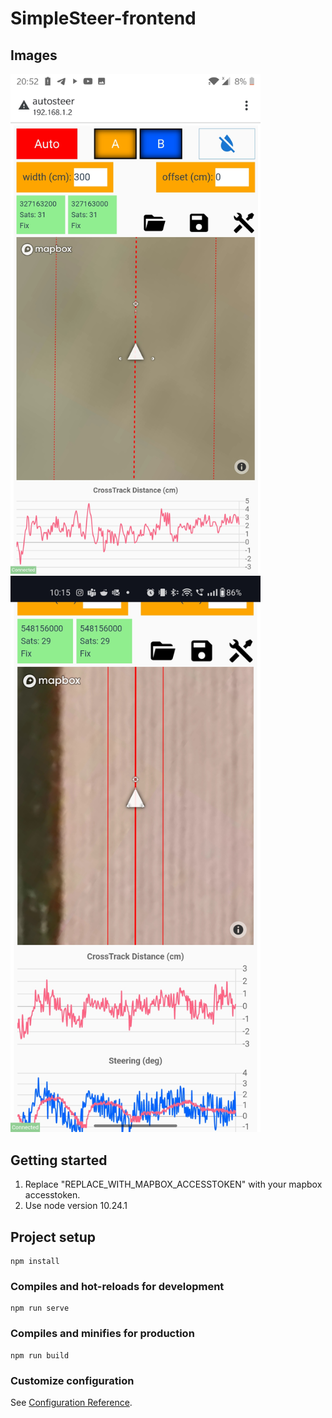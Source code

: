 # SimpleSteer-frontend
## Images

<img width="400" src="img/screenshot-1.jpg">
<img width="400" src="img/screenshot-2.jpg">

## Getting started

1) Replace "REPLACE_WITH_MAPBOX_ACCESSTOKEN" with your mapbox accesstoken.
2) Use node version 10.24.1

## Project setup
```
npm install
```

### Compiles and hot-reloads for development
```
npm run serve
```

### Compiles and minifies for production
```
npm run build
```

### Customize configuration
See [Configuration Reference](https://cli.vuejs.org/config/).
